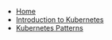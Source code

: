 - [Home](https://raghavramesh.github.io/mooc-notes/)
- [Introduction to Kubernetes](https://raghavramesh.github.io/mooc-notes/DevOps/Kubernetes/IntroductionToKubernetes.html)
- [Kubernetes Patterns](https://raghavramesh.github.io/mooc-notes/DevOps/Kubernetes/K8sPatterns.html)
